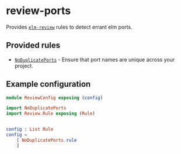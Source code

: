 # review-ports

Provides [`elm-review`](https://package.elm-lang.org/packages/jfmengels/elm-review/latest/) rules to detect errant elm ports.

## Provided rules

- [`NoDuplicatePorts`](https://package.elm-lang.org/packages/sparksp/elm-review-ports/latest/NoDuplicatePorts) - Ensure that port names are unique across your project.

## Example configuration

```elm
module ReviewConfig exposing (config)

import NoDuplicatePorts
import Review.Rule exposing (Rule)


config : List Rule
config =
    [ NoDuplicatePorts.rule
    ]
```
